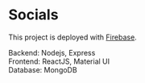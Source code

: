 # Socials

This project is deployed with [Firebase](https://socials-2bccb.web.app/).

Backend: Nodejs, Express\
Frontend: ReactJS, Material UI\
Database: MongoDB
